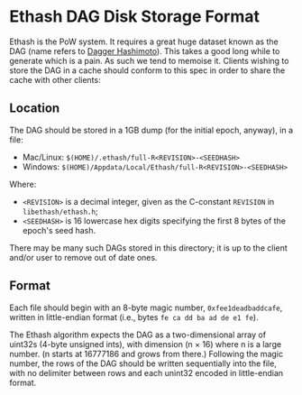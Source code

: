 # Ethash DAG Disk Storage Format

Ethash is the PoW system. It requires a great huge dataset known as the DAG (name refers to [Dagger Hashimoto](/concepts/dagger-hashimoto.md)). This takes a good long while to generate which is a pain. As such we tend to memoise it. Clients wishing to store the DAG in a cache should conform to this spec in order to share the cache with other clients:

## Location

The DAG should be stored in a 1GB dump (for the initial epoch, anyway), in a file:

-   Mac/Linux: `$(HOME)/.ethash/full-R<REVISION>-<SEEDHASH>`
-   Windows: `$(HOME)/Appdata/Local/Ethash/full-R<REVISION>-<SEEDHASH>`

Where:

-   `<REVISION>` is a decimal integer, given as the C-constant `REVISION` in `libethash/ethash.h`;
-   `<SEEDHASH>` is 16 lowercase hex digits specifying the first 8 bytes of the epoch's seed hash.

There may be many such DAGs stored in this directory; it is up to the client and/or user to remove out of date ones.

## Format

Each file should begin with an 8-byte magic number, `0xfee1deadbaddcafe`, written in little-endian format (i.e., bytes `fe ca dd ba ad de e1 fe`).

The Ethash algorithm expects the DAG as a two-dimensional array of uint32s (4-byte unsigned ints), with dimension (n × 16) where n is a large number. (n starts at 16777186 and grows from there.) Following the magic number, the rows of the DAG should be written sequentially into the file, with no delimiter between rows and each unint32 encoded in little-endian format.
